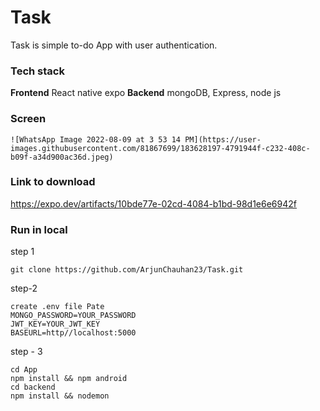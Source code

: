 # Task

Task is simple to-do App with user authentication.

### Tech stack

**Frontend**
React native expo
**Backend** mongoDB, Express, node js

### Screen
````
![WhatsApp Image 2022-08-09 at 3 53 14 PM](https://user-images.githubusercontent.com/81867699/183628197-4791944f-c232-408c-b09f-a34d900ac36d.jpeg)
````


### Link to download

https://expo.dev/artifacts/10bde77e-02cd-4084-b1bd-98d1e6e6942f

### Run in local

step 1

``git clone https://github.com/ArjunChauhan23/Task.git``

step-2

```
create .env file Pate
MONGO_PASSWORD=YOUR_PASSWORD
JWT_KEY=YOUR_JWT_KEY
BASEURL=http//localhost:5000
```

step - 3

````
cd App 
npm install && npm android
cd backend 
npm install && nodemon 
````
